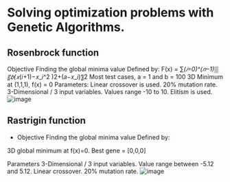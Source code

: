# Solving optimization problems with Genetic Algorithms.


## Rosenbrock function
Objective
Finding the global minima value
Defined by: 
F(x) = ∑_(𝑖=0)^(𝑛−1)▒〖𝑏(𝑥_(𝑖+1)−𝑥_𝑖^2 )2+(𝑎−𝑥_𝑖)〗2
Most test cases, a = 1 and b = 100
3D Minimum at (1,1,1), f(x) = 0
Parameters:
Linear crossover is used.
20% mutation rate.
3-Dimensional / 3 input variables.
Values range -10 to 10.
Elitism is used.
![image](https://github.com/SunnySideUpSun/GeneticAlgo/assets/78585950/a92cfee5-64d1-4755-a211-e8c28ee945f6)

## Rastrigin function

- Objective
Finding the global minima value
Defined by:


3D global minimum at f(x)=0.
Best gene = [0,0,0]

Parameters
3-Dimensional / 3 input variables.
Value range between -5.12 and 5.12.
Linear crossover.
20% mutation rate.
![image](https://github.com/SunnySideUpSun/GeneticAlgo/assets/78585950/d2f34b8c-15e6-4c33-bd20-c0eede8c1931)

